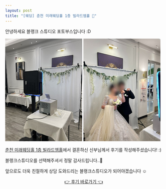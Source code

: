 ```yaml
---
layout: post
title: "[웨딩] 춘천 미래웨딩홀 1층 빌라드엠홀 🖤"
---
```

안녕하세요 블랭크 스튜디오 포토부스입니다 :D

<img src="./post_images/20240701_1.jpg" width="49%"> 
<img src="./post_images/20240701_2.jpg" width="49%"> 

<a href="https://blog.naver.com/blank_studio_/223491894727" target="_blank">춘천 미래웨딩홀 1층 빌라드엠홀</a>에서 결혼하신 신부님께서 후기를 작성해주셨습니다! :)

블랭크스튜디오를 선택해주셔서 정말 감사드립니다..🖤

앞으로도 더욱 친절하게 상담 도와드리는 블랭크스튜디오가 되어야겠습니다 ☺
   
   
<center><a href="https://blog.naver.com/rim_mmm/223497428020" target="_blank">👉 후기 바로가기 👈</a></center>
